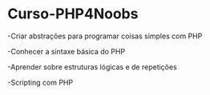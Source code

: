 # Curso-PHP4Noobs

-Criar abstrações para programar coisas simples com PHP

-Conhecer a sintaxe básica do PHP

-Aprender sobre estruturas lógicas e de repetições

-Scripting com PHP

